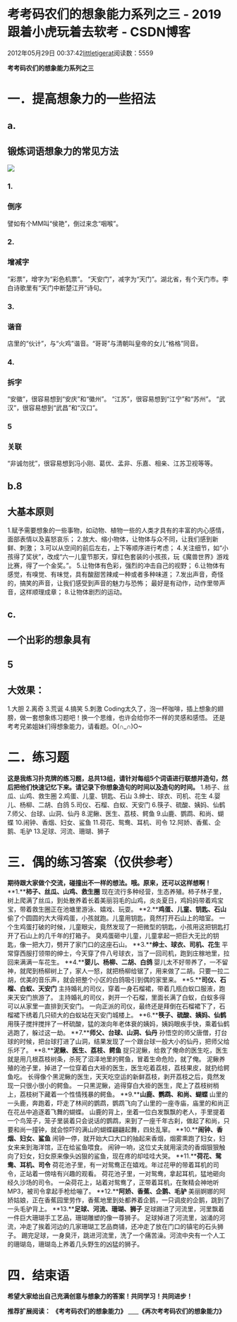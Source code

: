 
# 考考码农们的想象能力系列之三 - 2019跟着小虎玩着去软考 - CSDN博客

2012年05月29日 00:37:42[littletigerat](https://me.csdn.net/littletigerat)阅读数：5559


**考考码农们的想象能力系列之三**
# 一．提高想象力的一些招法
## a.
## 锻炼词语想象力的常见方法
![](https://img-my.csdn.net/uploads/201205/29/1338222987_1506.JPG)

### 1.
### 倒序
譬如有个MM叫“侯艳”，倒过来念“咽喉”。
### 2.
### 增减字
“彩票”，增字为“彩色机票”。
“天安门”，减字为“天门”。湖北省，有个天门市。李白诗歌里有“天门中断楚江开”诗句。
### 3.
### 谐音
店里的“伙计”，与“火鸡”谐音。“哥哥”与清朝叫皇帝的女儿“格格”同音。
### 4.
### 拆字
“安徽”，很容易想到“安庆”和“徽州”。
“江苏”，很容易想到“江宁”和“苏州”。
“武汉”，很容易想到“武昌”和“汉口”。
### 5
### 关联
“非诚勿扰”，很容易想到冯小刚、葛优、孟非、乐嘉、相亲、江苏卫视等等。
## b.8
## 大基本原则
1.赋予需要想象的一些事物，如动物、植物一些的人类才具有的丰富的内心感情，面部表情以及喜怒哀乐；
2.放大、缩小物体，让物体与众不同，让我们感到新鲜、刺激；
3.可以从空间的前后左右，上下等顺序进行考虑；
4.关注细节，如“小孩得了奖状”，改成“六一儿童节那天，穿红色套装的小孩孩，玩《魔兽世界》游戏比赛，得了一个金奖。”。
5.让物体有色彩，强烈的冲击自己的视野；
6.让物体有感觉，有嗅觉、有味觉，具有酸甜苦辣咸一种或者多种味道；
7.发出声音，奇怪的，搞笑的声音，让我们感受到声音的魅力与恐怖；
最好是有动作，动作里带声音，这样顺理成章；
8.让物体剧烈的运动。
## c.
## 一个出彩的想象具有
## 5
## 大效果：
1.大胆
2.离奇
3.荒诞
4.搞笑
5.刺激
Coding太久了，泡一杯咖啡，插上想象的翅膀，做一套想象练习题吧！换一个思维，也许会给你不一样的灵感和感悟。
还是考考兄弟姐妹们得想象能力，请看题。O(∩_∩)O~
# 二．练习题
**这是我练习扑克牌的练习题，总共****13****组，请针对每组****5****个词语进行联想并造句，然后把他们快速记忆下来。请记录下你想象造句的时间以及造句的时间。**
1.柿子、丝瓜、山鸡、救生圈
2.鸡蛋、儿童、钥匙、石山
3.绅士、球衣、司机、花生
4.婴儿、杨柳、二胡、白鸽
5.司仪、石榴、白蚁、天安门
6.筷子、硫酸、姨妈、仙鹤
7.师父、台球、山洞、仙丹
8.泥鳅、医生、荔枝、鳄鱼
9.山鹿、鹦鹉、和尚、蝴蝶
10.闹钟、香烟、妇女、鲨鱼
11.荷花、鸳鸯、耳机、司令
12.阿娇、香蕉、企鹅、毛驴
13.足球、河流、珊瑚、狮子
# 三．偶的练习答案（仅供参考）
**期待跟大家做个交流，碰撞出不一样的想法。哦。原来，还可以这样想啊！**
**1.****柿子、丝瓜、山鸡、救生圈**
现在流行多种经营，生态养殖。柿子林子里，树上爬满了丝瓜，到处散养着长着美丽羽毛的山鸡，炎炎夏日，鸡妈妈带着鸡宝宝，带着救生圈正在池塘里游泳、嬉戏、玩耍。
**2.****鸡蛋、儿童、钥匙、石山**
偷了个圆圆的大大得鸡蛋，小孩就跑。儿童用钥匙，竟然打开石山上的暗室。
一个生鸡蛋打破的时候，儿童眼尖，竟然发现了一把微型的钥匙，小孩用这把钥匙打开了石山上的几千年的打箱子。
臭鸡蛋砸中儿童，儿童拿起一把巨大无比的钥匙，像一把大刀，劈开了家门口的这座石山。
**3.****绅士、球衣、司机、花生**
平常穿西服打领带的绅士，今天穿了件八号球衣，当了一回司机，跑到庄稼地里，拉回来满满一车花生。
**4.****婴儿、杨柳、二胡、白鸽**
婴儿太不好带养了，一不留神，就爬到杨柳树上了，家人一怒，就把杨柳给锯了，用来做了二胡。只要一拉二胡，优美的音乐声，就会把整个小区的白鸽吸引到偶的家里来。
**5.****司仪、石榴、白蚁、天安门**
主持婚礼的司仪，穿着一身石榴裙，带着几瓶白蚁口服液，跑来天安门旅游了。
主持婚礼的司仪，剥开一个石榴，里面长满了白蚁，白蚁多得可以从家里一直排到天安门。
一向正派的司仪，最终还是拜倒在石榴裙下了，石榴裙下绣着几只硕大的白蚁站在天安门城楼上。
**6.****筷子、硫酸、姨妈、仙鹤**
用筷子搅拌搅拌了一杯硫酸，猛的泼向年老体衰的姨妈，姨妈眼疾手快，乘着仙鹤逃跑了，躲过这一劫。
**7.****师父、台球、山洞、仙丹**
孙悟空的师父唐僧，打台球的时候，把台球打进了山洞，结果发现了一个跟台球一般大小的仙丹，把师父给乐坏了。
**8.****泥鳅、医生、荔枝、鳄鱼**
捉只泥鳅，给救了俺命的医生吃，医生就是用几根荔枝树条，杀死了沼泽地里的鳄鱼，冒着生命危险，就了俺。
泥鳅养殖的池子里，掉进了一位穿着白大褂的医生，医生吃着荔枝，荔枝果皮，就扔给鳄鱼吃。
长得像个黑泥鳅的医生，天天吃空运的新鲜荔枝，剥开荔枝之后，竟然发现一只很小很小的鳄鱼。
一只黑泥鳅，追得穿白大褂的医生，爬上了荔枝树梢上，荔枝树下藏着一个性情残暴的鳄鱼。
**9.****山鹿、鹦鹉、和尚、蝴蝶**
山里的一头鹿，奔跑着，吓走了林间的鹦鹉，鹦鹉飞向了山里的一座寺庙，庙里的和尚正在花丛中追逐着飞舞的蝴蝶。
山鹿的背上，坐着一位白发飘飘的老人，手里提着一个鸟笼子，笼子里装着只会说话的鹦鹉，来到了一座千年古刹，做起了和尚，只要和尚一撞钟，就会惊吓的满山的蝴蝶翩翩起舞，四处乱窜。
**10.****闹钟、香烟、妇女、鲨鱼**
闹钟一停，就开始大口大口的抽起来香烟，烟雾熏跑了妇女，妇女来来到海洋馆，正在给鲨鱼喂食。
闹钟一响，这位丈夫就用滚烫的香烟狠狠触向了妇女，妇女原来像头凶狠的鲨鱼，现在疼的却哇哇大哭。
**11.****荷花、鸳鸯、耳机、司令**
荷花池子里，有一对鸳鸯正在嬉戏。年过花甲的带着耳机的司令，正站着一傍啥有兴趣的观看。
荷花池子里，一对鸳鸯，拿起耳机，猛地砸向经久沙场的司令。
一朵荷花上，站着对鸳鸯了，正带着耳机，在聚精会神地听MP3，被司令拿起手枪给嘣了。
**12.****阿娇、香蕉、企鹅、毛驴**
美丽婀娜的阿娇姑娘，正在香蕉园里劳作，香蕉地里到处都养着企鹅，一只调皮的企鹅，跳到了一头毛驴背上。
**13.****足球、河流、珊瑚、狮子**
足球踢进了河流里，河里飘着一件巨大珊瑚手工艺品，珊瑚雕塑的像一尊狮子。
足球掉进了河流里，汹涌的河流，冲走了挨着河边的几家珊瑚工艺品商铺，还冲走了放在门口的镇宅的石头狮子。
踢完足球，一身臭汗，跳进河流里，洗了一个痛苦澡。河流中央有一个人工的珊瑚岛，珊瑚岛上养着几头野生的凶猛的狮子。
# 四．结束语
**希望大家给出自己充满创意与想象力的答案！共同学习！共同进步！**

**推荐扩展阅读：**
**《考考码农们的想象能力》**
[      ](http://blog.csdn.net/littletigerat/article/details/7600372)**《再次考考码农们的想象能力》**


